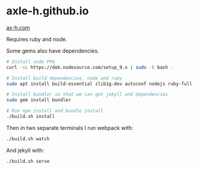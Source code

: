 # axle-h.github.io

[ax-h.com](http://ax-h.com)

Requires ruby and node.

Some gems also have dependencies.

```bash
# Install node PPA
curl -sL https://deb.nodesource.com/setup_9.x | sudo -E bash -

# Install build dependencies, node and ruby
sudo apt install build-essential zlib1g-dev autoconf nodejs ruby-full

# Install bundler so that we can get jekyll and dependencies
sudo gem install bundler

# Run npm install and bundle install
./build.sh install
```

Then in two separate terminals I run webpack with:

```bash
./build.sh watch
```

And jekyll with:

```bash
./build.sh serve
```
